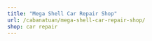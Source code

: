 ```yaml
---
title: "Mega Shell Car Repair Shop"
url: /cabanatuan/mega-shell-car-repair-shop/
shop: car repair
---
```

